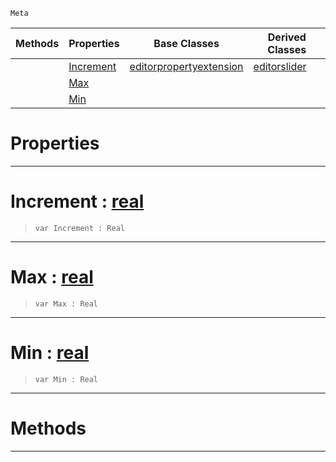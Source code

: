  `Meta`

|Methods|Properties|Base Classes|Derived Classes|
|---|---|---|---|
| |[ Increment](https://github.com/ZilchEngine/ZilchDocs/blob/master/code_reference/class_reference/editorrange.markdown#increment-zero-engine-do)|[editorpropertyextension](https://github.com/ZilchEngine/ZilchDocs/blob/master/code_reference/class_reference/editorpropertyextension.markdown)|[editorslider](https://github.com/ZilchEngine/ZilchDocs/blob/master/code_reference/class_reference/editorslider.markdown)|
| |[ Max](https://github.com/ZilchEngine/ZilchDocs/blob/master/code_reference/class_reference/editorrange.markdown#max-zero-engine-document)| | |
| |[ Min](https://github.com/ZilchEngine/ZilchDocs/blob/master/code_reference/class_reference/editorrange.markdown#min-zero-engine-document)| | |


 #  Properties


---  
 #  Increment : [real](https://github.com/ZilchEngine/ZilchDocs/blob/master/code_reference/nada_base_types/real.markdown)

> 
> ``` lang=cpp, name=Nada
> var Increment : Real


---  
 #  Max : [real](https://github.com/ZilchEngine/ZilchDocs/blob/master/code_reference/nada_base_types/real.markdown)

> 
> ``` lang=cpp, name=Nada
> var Max : Real


---  
 #  Min : [real](https://github.com/ZilchEngine/ZilchDocs/blob/master/code_reference/nada_base_types/real.markdown)

> 
> ``` lang=cpp, name=Nada
> var Min : Real


---  
 #  Methods


---  
 

 